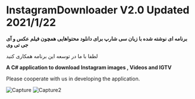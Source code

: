 # InstagramDownloader V2.0 Updated 2021/1/22
**برنامه ای نوشته شده با زبان سی شارپ برای دانلود محتواهایی همچون فیلم عکس و آی جی تی وی**

لطفا با ما در توسعه این برنامه همکاری کنید


**A C# application to download Instagram images , Videos and IGTV**

Please cooperate with us in developing the application.





![Capture](https://user-images.githubusercontent.com/77751863/105541281-c588ce00-5d0c-11eb-9909-e6ffbe74f63c.PNG)
![Capture2](https://user-images.githubusercontent.com/77751863/105541411-f9fc8a00-5d0c-11eb-812b-8591c985afcb.PNG)
